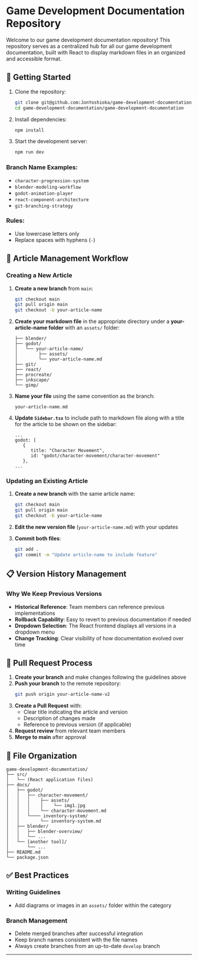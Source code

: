 # Game Development Documentation Repository

Welcome to our game development documentation repository! This repository serves as a centralized hub for all our game development documentation, built with React to display markdown files in an organized and accessible format.

## 🚀 Getting Started

1. Clone the repository:
   ```bash
   git clone git@github.com:JonYoshioka/game-development-documentation.git
   cd game-development-documentation/game-development-documentation
   ```

2. Install dependencies:
   ```bash
   npm install
   ```

3. Start the development server:
   ```bash
   npm run dev
   ```

### Branch Name Examples:
- `character-progression-system`
- `blender-modeling-workflow`
- `godot-animation-player`
- `react-component-architecture`
- `git-branching-strategy`

### Rules:
- Use lowercase letters only
- Replace spaces with hyphens (`-`)

## 📝 Article Management Workflow

### Creating a New Article

1. **Create a new branch** from `main`:
   ```bash
   git checkout main
   git pull origin main
   git checkout -b your-article-name
   ```

2. **Create your markdown file** in the appropriate directory under a **your-article-name folder** with an `assets/` folder:
   ```
   ├── blender/
   ├── godot/
   │   └── your-article-name/
   │        ├── assets/
   │        └── your-article-name.md
   ├── git/
   ├── react/
   ├── procreate/
   ├── inkscape/
   └── gimp/
   ```

3. **Name your file** using the same convention as the branch:
   ```
   your-article-name.md
   ```

4. **Update `Sidebar.tsx`** to include path to markdown file along with a title for the article to be shown on the sidebar:

   ```
   ...
   godot: [
      {
         title: "Character Movement",
         id: "godot/character-movement/character-movement"
      },
   ...
   ```

### Updating an Existing Article

1. **Create a new branch** with the same article name:
   ```bash
   git checkout main
   git pull origin main
   git checkout -b your-article-name
   ```

3. **Edit the new version file** (`your-article-name.md`) with your updates

4. **Commit both files**:
   ```bash
   git add .
   git commit -m "Update article-name to include feature"
   ```

## 📋 Version History Management

### Why We Keep Previous Versions

- **Historical Reference**: Team members can reference previous implementations
- **Rollback Capability**: Easy to revert to previous documentation if needed
- **Dropdown Selection**: The React frontend displays all versions in a dropdown menu
- **Change Tracking**: Clear visibility of how documentation evolved over time

## 🔄 Pull Request Process

1. **Create your branch** and make changes following the guidelines above
2. **Push your branch** to the remote repository:
   ```bash
   git push origin your-article-name-v2
   ```
3. **Create a Pull Request** with:
   - Clear title indicating the article and version
   - Description of changes made
   - Reference to previous version (if applicable)
4. **Request review** from relevant team members
5. **Merge to main** after approval

## 📁 File Organization

```
game-development-documentation/
├── src/
│   └── (React application files)
├── docs/
│   ├── godot/
│   │   ├── character-movement/
│   │   │    ├── assets/
│   │   │    │    └── img1.jpg
│   │   │    └── character-movement.md
│   │   └──── inventory-system/
│   │        └── inventory-system.md
│   ├── blender/
│   │   ├── blender-overview/
│   │   └── ...
│   └── [another tool]/
│       └── ...
├── README.md
└── package.json
```

## ✅ Best Practices

### Writing Guidelines
- Add diagrams or images in an `assets/` folder within the category

### Branch Management
- Delete merged branches after successful integration
- Keep branch names consistent with the file names
- Always create branches from an up-to-date `develop` branch

---

